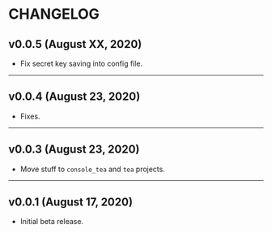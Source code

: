 # CHANGELOG

## v0.0.5 (August XX, 2020)

- Fix secret key saving into config file.


---


## v0.0.4 (August 23, 2020)

- Fixes.


---


## v0.0.3 (August 23, 2020)
- Move stuff to `console_tea` and `tea` projects. 


---


## v0.0.1 (August 17, 2020)

- Initial beta release. 
